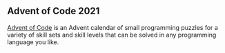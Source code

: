 ## Advent of Code 2021

[Advent of Code](https://adventofcode.com/2021/) is an Advent calendar of small programming puzzles for a variety of skill sets and skill levels that can be solved in any programming language you like.
